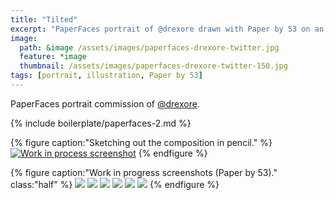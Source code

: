 ```yaml
---
title: "Tilted"
excerpt: "PaperFaces portrait of @drexore drawn with Paper by 53 on an iPad."
image: 
  path: &image /assets/images/paperfaces-drexore-twitter.jpg 
  feature: *image
  thumbnail: /assets/images/paperfaces-drexore-twitter-150.jpg
tags: [portrait, illustration, Paper by 53]
---
```


PaperFaces portrait commission of <a href="http://twitter.com/drexore">@drexore</a>.

{% include boilerplate/paperfaces-2.md %}

{% figure caption:"Sketching out the composition in pencil." %}
[![Work in process screenshot](/assets/images/paperfaces-drexore-process-1-750.jpg)](/assets/images/paperfaces-drexore-process-1-lg.jpg)
{% endfigure %}

{% figure caption:"Work in progress screenshots (Paper by 53)." class:"half" %}
[![](/assets/images/paperfaces-drexore-process-2-600.jpg)](/assets/images/paperfaces-drexore-process-2-lg.jpg)
[![](/assets/images/paperfaces-drexore-process-3-600.jpg)](/assets/images/paperfaces-drexore-process-3-lg.jpg)
[![](/assets/images/paperfaces-drexore-process-4-600.jpg)](/assets/images/paperfaces-drexore-process-4-lg.jpg)
[![](/assets/images/paperfaces-drexore-process-5-600.jpg)](/assets/images/paperfaces-drexore-process-5-lg.jpg)
[![](/assets/images/paperfaces-drexore-process-6-600.jpg)](/assets/images/paperfaces-drexore-process-6-lg.jpg)
[![](/assets/images/paperfaces-drexore-process-7-600.jpg)](/assets/images/paperfaces-drexore-process-7-lg.jpg)
{% endfigure %}
